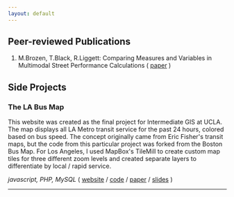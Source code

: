```yaml
---
layout: default
---
```


## Peer-reviewed Publications

1. M.Brozen, T.Black, R.Liggett: Comparing Measures and Variables in Multimodal Street Performance Calculations ( [paper](http://trrjournalonline.trb.org/doi/10.3141/2420-01) )

## Side Projects

### **The LA Bus Map**

This website was created as the final project for Intermediate GIS at UCLA. The map displays all LA Metro transit service for the past 24 hours, colored based on bus speed. The concept originally came from Eric Fisher's transit maps, but the code from this particular project was forked from the Boston Bus Map. For Los Angeles, I used MapBox's TileMill to create custom map tiles for three different zoom levels and created separate layers to differentiate by local / rapid service.

*javascript, PHP, MySQL* ( [website](http://www.labusmap.com) / [code](http://www.github.com/black-tea) / [paper](www.google.com) / [slides](www.google.com) ) 

---
